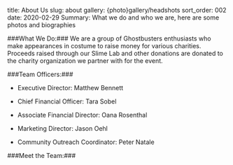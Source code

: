title: About Us
slug: about
gallery: {photo}gallery/headshots
sort_order: 002
date: 2020-02-29
Summary: What we do and who we are, here are some photos and biographies

###What We Do:###
We are a group of Ghostbusters enthusiasts who make appearances in costume to raise money for various charities. Proceeds raised through our Slime Lab and other donations are donated to the charity organization we partner with for the event.

###Team Officers:###

* Executive Director: Matthew Bennett

* Chief Financial Officer: Tara Sobel

* Associate Financial Director: Oana Rosenthal

* Marketing Director: Jason Oehl

* Community Outreach Coordinator: Peter Natale

###Meet the Team:###

